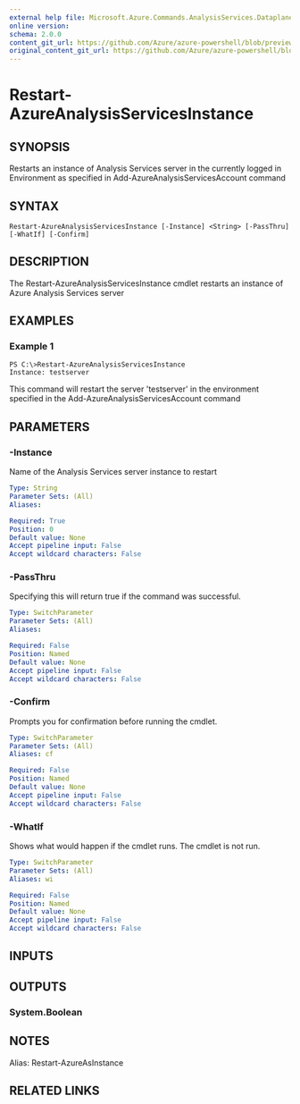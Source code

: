 ```yaml
---
external help file: Microsoft.Azure.Commands.AnalysisServices.Dataplane.dll-Help.xml
online version:
schema: 2.0.0
content_git_url: https://github.com/Azure/azure-powershell/blob/preview/src/ResourceManager/AnalysisServices/Commands.AnalysisServices.Dataplane/help/Restart-AzureAnalysisServicesInstance.md
original_content_git_url: https://github.com/Azure/azure-powershell/blob/preview/src/ResourceManager/AnalysisServices/Commands.AnalysisServices.Dataplane/help/Restart-AzureAnalysisServicesInstance.md
---
```


# Restart-AzureAnalysisServicesInstance

## SYNOPSIS
Restarts an instance of Analysis Services server in the currently logged in Environment as specified in Add-AzureAnalysisServicesAccount command

## SYNTAX

```
Restart-AzureAnalysisServicesInstance [-Instance] <String> [-PassThru] [-WhatIf] [-Confirm]
```

## DESCRIPTION
The Restart-AzureAnalysisServicesInstance cmdlet restarts an instance of Azure Analysis Services server

## EXAMPLES

### Example 1
```
PS C:\>Restart-AzureAnalysisServicesInstance
Instance: testserver
```

This command will restart the server 'testserver' in the environment specified in the Add-AzureAnalysisServicesAccount command

## PARAMETERS

### -Instance
Name of the Analysis Services server instance to restart

```yaml
Type: String
Parameter Sets: (All)
Aliases: 

Required: True
Position: 0
Default value: None
Accept pipeline input: False
Accept wildcard characters: False
```

### -PassThru
Specifying this will return true if the command was successful.

```yaml
Type: SwitchParameter
Parameter Sets: (All)
Aliases: 

Required: False
Position: Named
Default value: None
Accept pipeline input: False
Accept wildcard characters: False
```

### -Confirm
Prompts you for confirmation before running the cmdlet.

```yaml
Type: SwitchParameter
Parameter Sets: (All)
Aliases: cf

Required: False
Position: Named
Default value: None
Accept pipeline input: False
Accept wildcard characters: False
```

### -WhatIf
Shows what would happen if the cmdlet runs.
The cmdlet is not run.

```yaml
Type: SwitchParameter
Parameter Sets: (All)
Aliases: wi

Required: False
Position: Named
Default value: None
Accept pipeline input: False
Accept wildcard characters: False
```

## INPUTS

## OUTPUTS

### System.Boolean

## NOTES
Alias: Restart-AzureAsInstance

## RELATED LINKS

